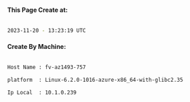 
   
#### This Page Create at:

```bash

2023-11-20 - 13:23:19 UTC

```

#### Create By Machine:

```bash

Host Name : fv-az1493-757

platform  : Linux-6.2.0-1016-azure-x86_64-with-glibc2.35

Ip Local  : 10.1.0.239

```

